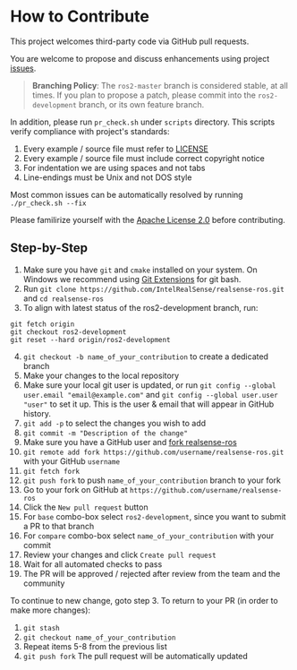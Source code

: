 # How to Contribute

This project welcomes third-party code via GitHub pull requests.

You are welcome to propose and discuss enhancements using project [issues](https://github.com/IntelRealSense/realsense-ros/issues).

> **Branching Policy**:
> The `ros2-master` branch is considered stable, at all times.
> If you plan to propose a patch, please commit into the `ros2-development` branch, or its own feature branch.

In addition, please run `pr_check.sh` under `scripts` directory. This scripts verify compliance with project's standards:

1. Every example / source file must refer to [LICENSE](https://github.com/IntelRealSense/realsense-ros/blob/ros2-development/LICENSE)
2. Every example / source file must include correct copyright notice
3. For indentation we are using spaces and not tabs
4. Line-endings must be Unix and not DOS style

Most common issues can be automatically resolved by running `./pr_check.sh --fix`

Please familirize yourself with the [Apache License 2.0](https://github.com/IntelRealSense/realsense-ros/blob/ros2-development/LICENSE) before contributing.

## Step-by-Step

1. Make sure you have `git` and `cmake` installed on your system. On Windows we recommend using [Git Extensions](https://github.com/gitextensions/gitextensions/releases) for git bash.
2. Run `git clone https://github.com/IntelRealSense/realsense-ros.git` and `cd realsense-ros`
3. To align with latest status of the ros2-development branch, run:
```
git fetch origin
git checkout ros2-development
git reset --hard origin/ros2-development
```
4. `git checkout -b name_of_your_contribution` to create a dedicated branch
5. Make your changes to the local repository
6. Make sure your local git user is updated, or run `git config --global user.email "email@example.com"` and `git config --global user.user "user"` to set it up. This is the user & email that will appear in GitHub history.
7. `git add -p` to select the changes you wish to add
8. `git commit -m "Description of the change"`
9. Make sure you have a GitHub user and [fork realsense-ros](https://github.com/IntelRealSense/realsense-ros#fork-destination-box)
10. `git remote add fork https://github.com/username/realsense-ros.git` with your GitHub `username`
11. `git fetch fork`
12. `git push fork` to push `name_of_your_contribution` branch to your fork
13. Go to your fork on GitHub at `https://github.com/username/realsense-ros`
14. Click the `New pull request` button
15. For `base` combo-box select `ros2-development`, since you want to submit a PR to that branch
16. For `compare` combo-box select `name_of_your_contribution` with your commit
17. Review your changes and click `Create pull request`
18. Wait for all automated checks to pass
19. The PR will be approved / rejected after review from the team and the community

To continue to new change, goto step 3.
To return to your PR (in order to make more changes):
1. `git stash`
2. `git checkout name_of_your_contribution`
3. Repeat items 5-8 from the previous list
4. `git push fork`
The pull request will be automatically updated

